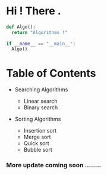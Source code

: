 # Hi ! There .

```py
def Algo():
  return "Algorithms !"
 
if __name__ == "__main__":
  Algo()
```

# Table of Contents
* Searching Algorithms 

  * Linear search
  * Binary search

* Sorting Algorithms 
  
  * Insertion sort
  * Merge sort 
  * Quick sort
  * Bubble sort 
  
 
### More update coming soon ........
